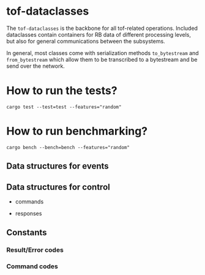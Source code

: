 # tof-dataclasses

The `tof-dataclasses` is the backbone for all tof-related operations.
Included dataclasses contain containers for RB data of different 
processing levels, but also for general communications between
the subsystems.

In general, most classes come with serialization methods `to_bytestream`
and `from_bytestream` which allow them to be transcribed to a bytestream
and be send over the network.

# How to run the tests?
`cargo test --test=test --features="random"`

# How to run benchmarking?
`cargo bench --bench=bench --features="random"`

## Data structures for events


## Data structures for control

* commands

* responses

## Constants

### Result/Error codes

### Command codes

